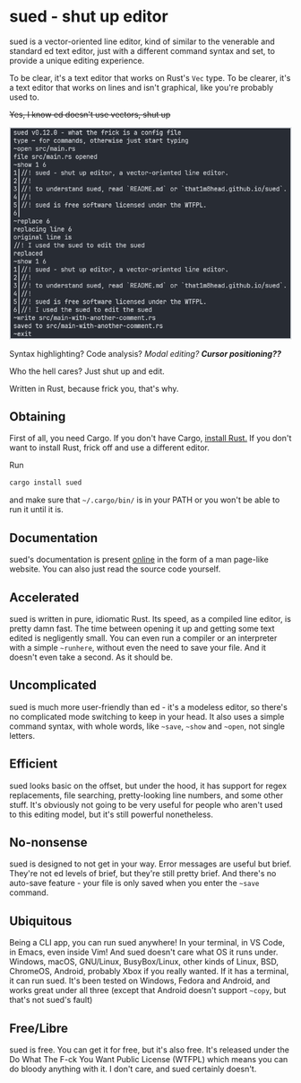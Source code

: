 # sued - shut up editor

sued is a vector-oriented line editor, kind of similar to the venerable and standard ed text editor, just with a different command syntax and set, to provide a unique editing experience.

To be clear, it's a text editor that works on Rust's `Vec` type. To be clearer, it's a text editor that works on lines and isn't graphical, like you're probably used to.

~~Yes, I know ed doesn't use vectors, shut up~~

![Screenshot](sued-screenshot.png)

Syntax highlighting? Code analysis? *Modal editing?* ***Cursor positioning??***

Who the hell cares? Just shut up and edit.

Written in Rust, because frick you, that's why.

## Obtaining

First of all, you need Cargo. If you don't have Cargo, [install Rust.](https://www.rust-lang.org/learn/get-started) If you don't want to install Rust, frick off and use a different editor.

Run

```bash
cargo install sued
```

and make sure that `~/.cargo/bin/` is in your PATH or you won't be able to run it until it is.

## Documentation

sued's documentation is present [online](https://that1m8head.github.io/sued) in the form of a man page-like website. You can also just read the source code yourself.

## Accelerated

sued is written in pure, idiomatic Rust. Its speed, as a compiled line editor, is pretty damn fast. The time between opening it up and getting some text edited is negligently small. You can even run a compiler or an interpreter with a simple `~runhere`, without even the need to save your file. And it doesn't even take a second. As it should be.

## Uncomplicated

sued is much more user-friendly than ed - it's a modeless editor, so there's no complicated mode switching to keep in your head. It also uses a simple command syntax, with whole words, like `~save`, `~show` and `~open`, not single letters.

## Efficient

sued looks basic on the offset, but under the hood, it has support for regex replacements, file searching, pretty-looking line numbers, and some other stuff. It's obviously not going to be very useful for people who aren't used to this editing model, but it's still powerful nonetheless.

## No-nonsense

sued is designed to not get in your way. Error messages are useful but brief. They're not ed levels of brief, but they're still pretty brief. And there's no auto-save feature - your file is only saved when you enter the `~save` command.

## Ubiquitous

Being a CLI app, you can run sued anywhere! In your terminal, in VS Code, in Emacs, even inside Vim! And sued doesn't care what OS it runs under. Windows, macOS, GNU/Linux, BusyBox/Linux, other kinds of Linux, BSD, ChromeOS, Android, probably Xbox if you really wanted. If it has a terminal, it can run sued. It's been tested on Windows, Fedora and Android, and works great under all three (except that Android doesn't support `~copy`, but that's not sued's fault)

## Free/Libre

sued is free. You can get it for free, but it's also free. It's released under the Do What The F-ck You Want Public License (WTFPL) which means you can do bloody anything with it. I don't care, and sued certainly doesn't.
